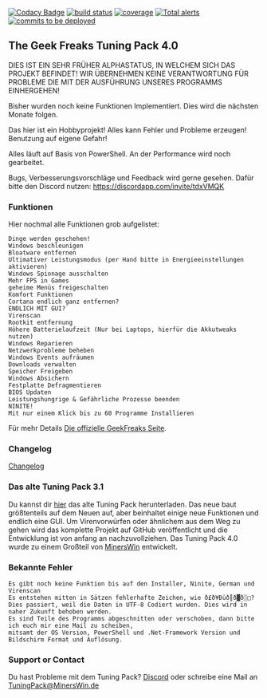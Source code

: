 [![Codacy Badge](https://api.codacy.com/project/badge/Grade/60890a1330904eb98e6e9fb7c3c8b943)](https://www.codacy.com/manual/MinersWin/TGF-Tuning-Pack-4.0?utm_source=github.com&amp;utm_medium=referral&amp;utm_content=MinersWin/TGF-Tuning-Pack-4.0&amp;utm_campaign=Badge_Grade)
    <a href="https://circleci.com/gh/badges/shields/tree/master">
        <img src="https://img.shields.io/circleci/project/github/badges/shields/master" alt="build status"></a>
    <a href="https://coveralls.io/github/badges/shields">
        <img src="https://img.shields.io/coveralls/github/badges/shields"
            alt="coverage"></a>
    <a href="https://lgtm.com/projects/g/badges/shields/alerts/">
        <img src="https://img.shields.io/lgtm/alerts/g/badges/shields"
            alt="Total alerts"/></a>
    <a href="https://github.com/badges/shields/compare/gh-pages...master">
        <img src="https://img.shields.io/github/commits-since/badges/shields/gh-pages?label=commits%20to%20be%20deployed"
            alt="commits to be deployed"></a>
## The Geek Freaks Tuning Pack 4.0

DIES IST EIN SEHR FRÜHER ALPHASTATUS, IN WELCHEM SICH DAS PROJEKT BEFINDET!
WIR ÜBERNEHMEN KEINE VERANTWORTUNG FÜR PROBLEME DIE MIT DER AUSFÜHRUNG UNSERES PROGRAMMS EINHERGEHEN!

Bisher wurden noch keine Funktionen Implementiert. Dies wird die nächsten Monate folgen.

Das hier ist ein Hobbyprojekt! Alles kann Fehler und Probleme erzeugen! Benutzung auf eigene Gefahr!

Alles läuft auf Basis von PowerShell. An der Performance wird noch gearbeitet.

Bugs, Verbesserungsvorschläge und Feedback wird gerne gesehen. Dafür bitte den Discord nutzen: https://discordapp.com/invite/tdxVMQK

### Funktionen

Hier nochmal alle Funktionen grob aufgelistet:

```
Dinge werden geschehen!
Windows beschleunigen
Bloatware entfernen
Ultimativer Leistungsmodus (per Hand bitte in Energieeinstellungen aktivieren)
Windows Spionage ausschalten
Mehr FPS in Games
geheime Menüs freigeschalten
Komfort Funktionen
Cortana endlich ganz entfernen?
ENDLICH MIT GUI?
Virenscan
Rootkit entfernung
Höhere Batterielaufzeit (Nur bei Laptops, hierfür die Akkutweaks nutzen)
Windows Reparieren
Netzwerkprobleme beheben
Windows Events aufräumen
Downloads verwalten
Speicher Freigeben
Windows Absichern
Festplatte Defragmentieren
BIOS Updaten
Leistungshungrige & Gefährliche Prozesse beenden
NINITE!
Mit nur einem Klick bis zu 60 Programme Installieren
```

Für mehr Details [Die offizielle GeekFreaks Seite](https://thegeekfreaks.de).

### Changelog

[Changelog](https://github.com/MinersWin/TGF-Tuning-Pack-4.0/wiki/Changelog)

### Das alte Tuning Pack 3.1

Du kannst dir [hier](https://thegeekfreaks.de/download/the-geek-freaks-tuning-pack-3-1/) das alte Tuning Pack herunterladen. Das neue baut größtenteils auf dem Neuen auf, aber beinhaltet einige neue Funktionen und endlich eine GUI. Um Virenvorwürfen oder ähnlichem aus dem Weg zu gehen wird das komplette Projekt auf GitHub veröffentlicht und die Entwicklung ist von anfang an nachzuvollziehen. Das Tuning Pack 4.0 wurde zu einem Großteil von [MinersWin](https://www.youtube.com/minerswin) entwickelt.

### Bekannte Fehler

```
Es gibt noch keine Funktion bis auf den Installer, Ninite, German und Virenscan
Es entstehen mitten in Sätzen fehlerhafte Zeichen, wie ð£ð¥Ðüð║ð▓ð░□? 
Dies passiert, weil die Daten in UTF-8 Codiert wurden. Dies wird in naher Zukunft behoben werden.
Es sind Teile des Programms abgeschnitten oder verschoben, dann bitte ich euch mir eine Mail zu scheiben,
mitsamt der OS Version, PowerShell und .Net-Framework Version und Bildschirm Format und Auflösung.
```

### Support or Contact

Du hast Probleme mit dem Tuning Pack? [Discord](https://discordapp.com/invite/tdxVMQK) oder schreibe eine Mail an TuningPack@MinersWin.de
